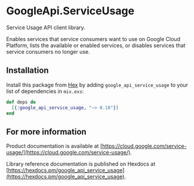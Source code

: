 # GoogleApi.ServiceUsage

Service Usage API client library.

Enables services that service consumers want to use on Google Cloud Platform, lists the available or enabled services, or disables services that service consumers no longer use.

## Installation

Install this package from [Hex](https://hex.pm) by adding
`google_api_service_usage` to your list of dependencies in `mix.exs`:

```elixir
def deps do
  [{:google_api_service_usage, "~> 0.18"}]
end
```

## For more information

Product documentation is available at [https://cloud.google.com/service-usage/](https://cloud.google.com/service-usage/).

Library reference documentation is published on Hexdocs at
[https://hexdocs.pm/google_api_service_usage](https://hexdocs.pm/google_api_service_usage).
